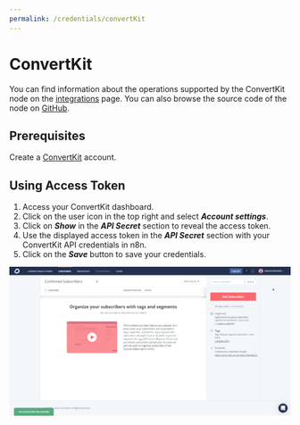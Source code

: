 ```yaml
---
permalink: /credentials/convertKit
---
```


# ConvertKit

You can find information about the operations supported by the ConvertKit node on the [integrations](https://n8n.io/integrations/n8n-nodes-base.convertKit) page. You can also browse the source code of the node on [GitHub](https://github.com/n8n-io/n8n/tree/master/packages/nodes-base/nodes/ConvertKit).

## Prerequisites

Create a [ConvertKit](https://convertkit.com/) account.

## Using Access Token

1. Access your ConvertKit dashboard.
2. Click on the user icon in the top right and select ***Account settings***.
3. Click on ***Show*** in the ***API Secret*** section to reveal the access token.
4. Use the displayed access token in the ***API Secret*** section with your ConvertKit API credentials in n8n.
5. Click on the ***Save*** button to save your credentials.

![Getting ConvertKit access token](./using-access-token.gif)
